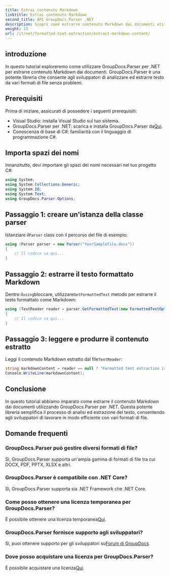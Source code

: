 ```yaml
---
title: Estrai contenuto Markdown
linktitle: Estrai contenuto Markdown
second_title: API GroupDocs.Parser .NET
description: Scopri come estrarre contenuto Markdown dai documenti utilizzando GroupDocs.Parser per .NET. Questo tutorial fornisce istruzioni dettagliate per l'estrazione del testo senza interruzioni.
weight: 13
url: /it/net/formatted-text-extraction/extract-markdown-content/
---
```

## introduzione
In questo tutorial esploreremo come utilizzare GroupDocs.Parser per .NET per estrarre contenuto Markdown dai documenti. GroupDocs.Parser è una potente libreria che consente agli sviluppatori di analizzare ed estrarre testo da vari formati di file senza problemi.
## Prerequisiti
Prima di iniziare, assicurati di possedere i seguenti prerequisiti:
- Visual Studio: installa Visual Studio sul tuo sistema.
-  GroupDocs.Parser per .NET: scarica e installa GroupDocs.Parser da[Qui](https://releases.groupdocs.com/parser/net/).
- Conoscenza di base di C#: familiarità con il linguaggio di programmazione C#.

## Importa spazi dei nomi
Innanzitutto, devi importare gli spazi dei nomi necessari nel tuo progetto C#:
```csharp
using System;
using System.Collections.Generic;
using System.IO;
using System.Text;
using GroupDocs.Parser.Options;
```
## Passaggio 1: creare un'istanza della classe parser
 Istanziare il`Parser` class con il percorso del file di esempio:
```csharp
using (Parser parser = new Parser("YourSampleFile.docx"))
{
    // Il codice va qui...
}
```
## Passaggio 2: estrarre il testo formattato Markdown
 Dentro il`using`bloccare, utilizzare`GetFormattedText` metodo per estrarre il testo formattato come Markdown:
```csharp
using (TextReader reader = parser.GetFormattedText(new FormattedTextOptions(FormattedTextMode.Markdown)))
{
    // Il codice va qui...
}
```
## Passaggio 3: leggere e produrre il contenuto estratto
 Leggi il contenuto Markdown estratto dal file`TextReader`:
```csharp
string markdownContent = reader == null ? "Formatted text extraction isn't supported" : reader.ReadToEnd();
Console.WriteLine(markdownContent);
```

## Conclusione
In questo tutorial abbiamo imparato come estrarre il contenuto Markdown dai documenti utilizzando GroupDocs.Parser per .NET. Questa potente libreria semplifica il processo di analisi ed estrazione del testo, consentendo agli sviluppatori di lavorare in modo efficiente con vari formati di file.
## Domande frequenti
### GroupDocs.Parser può gestire diversi formati di file?
Sì, GroupDocs.Parser supporta un'ampia gamma di formati di file tra cui DOCX, PDF, PPTX, XLSX e altri.
### GroupDocs.Parser è compatibile con .NET Core?
Sì, GroupDocs.Parser supporta sia .NET Framework che .NET Core.
### Come posso ottenere una licenza temporanea per GroupDocs.Parser?
 È possibile ottenere una licenza temporanea[Qui](https://purchase.groupdocs.com/temporary-license/).
### GroupDocs.Parser fornisce supporto agli sviluppatori?
 Sì, puoi ottenere supporto per gli sviluppatori su[Forum di GroupDocs](https://forum.groupdocs.com/c/parser/17).
### Dove posso acquistare una licenza per GroupDocs.Parser?
 È possibile acquistare una licenza[Qui](https://purchase.groupdocs.com/buy).